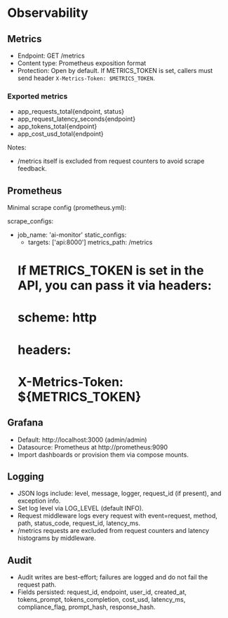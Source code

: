 # Observability

## Metrics
- Endpoint: GET /metrics
- Content type: Prometheus exposition format
- Protection: Open by default. If METRICS_TOKEN is set, callers must send header `X-Metrics-Token: $METRICS_TOKEN`.

### Exported metrics
- app_requests_total{endpoint, status}
- app_request_latency_seconds{endpoint}
- app_tokens_total{endpoint}
- app_cost_usd_total{endpoint}

Notes:
- /metrics itself is excluded from request counters to avoid scrape feedback.

## Prometheus
Minimal scrape config (prometheus.yml):

scrape_configs:
  - job_name: 'ai-monitor'
    static_configs:
      - targets: ['api:8000']
    metrics_path: /metrics
    # If METRICS_TOKEN is set in the API, you can pass it via headers:
    # scheme: http
    # headers:
    #   X-Metrics-Token: ${METRICS_TOKEN}

## Grafana
- Default: http://localhost:3000 (admin/admin)
- Datasource: Prometheus at http://prometheus:9090
- Import dashboards or provision them via compose mounts.

## Logging
- JSON logs include: level, message, logger, request_id (if present), and exception info.
- Set log level via LOG_LEVEL (default INFO).
- Request middleware logs every request with event=request, method, path, status_code, request_id, latency_ms.
- /metrics requests are excluded from request counters and latency histograms by middleware.

## Audit
- Audit writes are best-effort; failures are logged and do not fail the request path.
- Fields persisted: request_id, endpoint, user_id, created_at, tokens_prompt, tokens_completion, cost_usd, latency_ms, compliance_flag, prompt_hash, response_hash.
